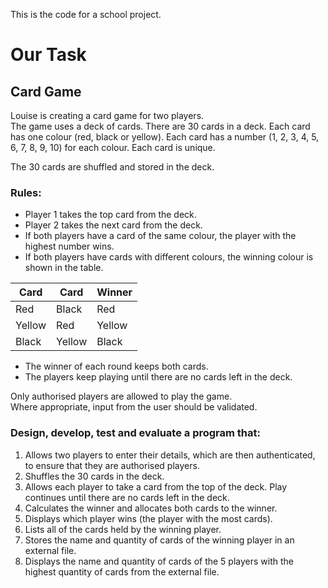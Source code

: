 This is the code for a school project.

# Our Task

## Card Game

Louise is creating a card game for two players.  
The game uses a deck of cards. There are 30 cards in a deck. Each card has one colour (red, black or yellow). Each card has a number (1, 2, 3, 4, 5, 6, 7, 8, 9, 10) for each colour. Each card is unique.  

The 30 cards are shuffled and stored in the deck.  

### Rules:
- Player 1 takes the top card from the deck.  
- Player 2 takes the next card from the deck.  
- If both players have a card of the same colour, the player with the highest number wins.  
- If both players have cards with different colours, the winning colour is shown in the table.  

| Card  | Card  | Winner |
|-------|-------|--------|
| Red   | Black | Red    |
| Yellow | Red  | Yellow |
| Black | Yellow | Black |

- The winner of each round keeps both cards.  
- The players keep playing until there are no cards left in the deck.  

Only authorised players are allowed to play the game.  
Where appropriate, input from the user should be validated.  

### Design, develop, test and evaluate a program that:
1. Allows two players to enter their details, which are then authenticated, to ensure that they are authorised players.  
2. Shuffles the 30 cards in the deck.  
3. Allows each player to take a card from the top of the deck. Play continues until there are no cards left in the deck.  
4. Calculates the winner and allocates both cards to the winner.  
5. Displays which player wins (the player with the most cards).  
6. Lists all of the cards held by the winning player.  
7. Stores the name and quantity of cards of the winning player in an external file.  
8. Displays the name and quantity of cards of the 5 players with the highest quantity of cards from the external file.  

